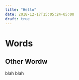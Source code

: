 ```yaml
---
title: "Hello"
date: 2018-12-17T15:05:24-05:00
draft: true
---
```


# Words

## Other Wordw

blah blah
